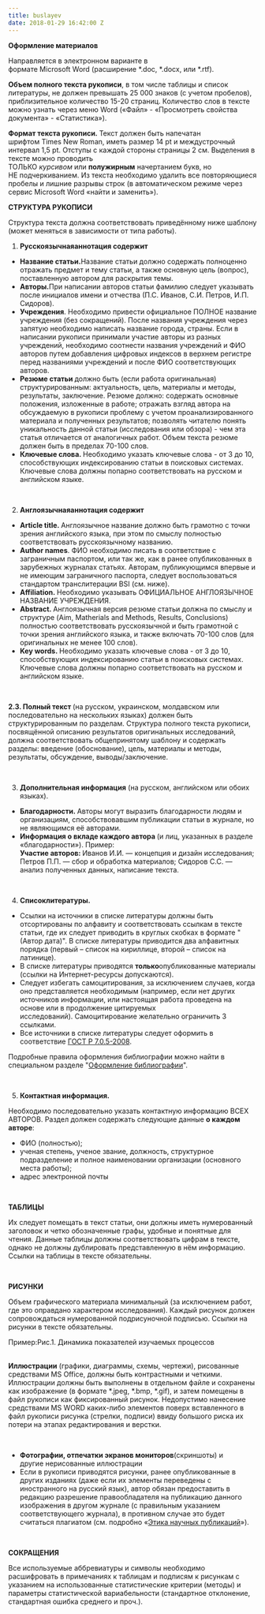 ```yaml
---
title: buslayev
date: 2018-01-29 16:42:00 Z
---
```



<p><strong></strong></p>
<p><strong>Оформление материалов</strong></p>
<p>Направляется в электронном варианте в формате&nbsp;Microsoft&nbsp;Word&nbsp;(расширение *.doc, *.docx, или *.rtf).</p>
<p><strong>Объем полного текста рукописи</strong>, в том числе таблицы и список литературы, не должен превышать 25 000 знаков (с учетом пробелов), приблизительное количество 15-20 страниц. Количество слов в тексте можно узнать через меню&nbsp;Word&nbsp;(&laquo;Файл&raquo; - &laquo;Просмотреть свойства документа&raquo; - &laquo;Статистика&raquo;).</p>
<p><strong>Формат текста рукописи.&nbsp;</strong>Текст должен быть напечатан шрифтом&nbsp;Times&nbsp;New&nbsp;Roman, иметь размер 14&nbsp;pt&nbsp;и междустрочный интервал 1,5&nbsp;pt. Отступы с каждой стороны страницы 2&nbsp;см. Выделения в тексте можно проводить ТОЛЬКО&nbsp;<em>курсивом</em>&nbsp;или&nbsp;<strong>полужирным</strong>&nbsp;начертанием букв, но НЕ&nbsp;подчеркиванием. Из текста необходимо удалить все повторяющиеся пробелы и лишние разрывы строк (в автоматическом режиме через сервис&nbsp;Microsoft&nbsp;Word&nbsp;&laquo;найти и заменить&raquo;).</p>
<p><strong>СТРУКТУРА РУКОПИСИ</strong></p>
<p>Структура текста должна соответствовать приведённому ниже шаблону (может меняться в зависимости от типа работы).</p>
<ol>
<li><strong>Русскоязычная</strong><strong>аннотация&nbsp;содержит</strong></li>
</ol>
<ul>
<li><strong>Название статьи.</strong>Название статьи должно содержать полноценно отражать предмет и тему статьи, а также основную цель (вопрос), поставленную автором для раскрытия темы.</li>
<li><strong>Авторы.</strong>При написании авторов статьи фамилию следует указывать после инициалов имени и отчества (П.С. Иванов,&nbsp;С.И. Петров,&nbsp;И.П. Сидоров).</li>
<li><strong>Учреждения</strong>. Необходимо привести официальное ПОЛНОЕ название учреждения (без сокращений). После названия учреждения через запятую необходимо написать название города, страны. Если в написании рукописи принимали участие авторы из разных учреждений, необходимо соотнести названия учреждений и ФИО авторов путем добавления цифровых индексов в верхнем регистре перед названиями учреждений и после ФИО соответствующих авторов.</li>
<li><strong>Резюме статьи&nbsp;</strong>должно быть (если работа оригинальная) структурированным: актуальность, цель, материалы и методы, результаты, заключение. Резюме должно: содержать основные положения, изложенные в работе; отражать взгляд автора на обсуждаемую в рукописи проблему с учетом проанализированного материала и полученных результатов; позволять читателю понять уникальность данной статьи (исследования или обзора) - чем эта статья отличается от аналогичных работ. Объем текста резюме должен быть в пределах 70-100 слов.</li>
<li><strong>Ключевые слова.&nbsp;</strong>Необходимо указать ключевые слова - от 3 до 10, способствующих индексированию статьи в поисковых системах. Ключевые слова должны попарно соответствовать на русском и английском языке.</li>
</ul>
<p>&nbsp;</p>
<ol start="2">
<li><strong>Англоязычная</strong><strong>аннотация&nbsp;содержит</strong></li>
</ol>
<ul>
<li><strong>Article&nbsp;title.&nbsp;</strong>Англоязычное название должно быть грамотно с точки зрения английского языка, при этом по смыслу полностью соответствовать русскоязычному названию.</li>
<li><strong>Author&nbsp;names</strong>. ФИО необходимо писать в соответствие с заграничным паспортом, или так же, как в ранее опубликованных в зарубежных журналах статьях. Авторам, публикующимся впервые и не имеющим заграничного паспорта, следует воспользоваться стандартом транслитерации&nbsp;BSI&nbsp;(см. ниже).</li>
<li><strong>Affiliation.&nbsp;</strong>Необходимо указывать ОФИЦИАЛЬНОЕ АНГЛОЯЗЫЧНОЕ НАЗВАНИЕ УЧРЕЖДЕНИЯ.</li>
<li><strong>Abstract.&nbsp;</strong>Англоязычная версия резюме статьи должна по смыслу и структуре (Aim,&nbsp;Matherials&nbsp;and&nbsp;Methods,&nbsp;Results,&nbsp;Conclusions) полностью соответствовать русскоязычной и быть грамотной с точки зрения английского языка, и также включать 70-100 слов (для оригинальных не менее 100 слов).</li>
<li><strong>Key&nbsp;words.&nbsp;</strong>Необходимо указать ключевые слова - от 3 до 10, способствующих индексированию статьи в поисковых системах. Ключевые слова должны попарно соответствовать на русском и английском языке.</li>
</ul>
<p>&nbsp;</p>
<p><strong>2.3. Полный текст&nbsp;</strong>(на русском, украинском, молдавском или последовательно на нескольких языках) должен быть структурированным по разделам. Структура полного текста рукописи, посвящённой описанию результатов оригинальных исследований, должна соответствовать общепринятому шаблону и содержать разделы: введение (обоснование), цель, материалы и методы, результаты, обсуждение, выводы/заключение.</p>
<p>&nbsp;</p>
<ol start="3">
<li><strong>Дополнительная информация</strong>&nbsp;(на русском, английском или обоих языках).</li>
</ol>
<ul>
<li><strong>Благодарности.&nbsp;</strong>Авторы могут выразить благодарности людям и организациям, способствовавшим публикации статьи в журнале, но не являющимся её авторами.</li>
<li><strong>Информация о вкладе каждого автора&nbsp;</strong>(и лиц, указанных в разделе &laquo;благодарности&raquo;). Пример:<br /> <strong>Участие авторов:&nbsp;</strong>Иванов&nbsp;И.И. &mdash; концепция и дизайн исследования; Петров&nbsp;П.П. &mdash; сбор и обработка материалов; Сидоров&nbsp;С.С. &mdash; анализ полученных данных, написание текста.</li>
</ul>
<p>&nbsp;</p>
<ol start="4">
<li><strong>Список</strong><strong>литературы.</strong>&nbsp;</li>
</ol>
<ul>
<li>Ссылки на источники в списке литературы должны быть отсортированы по алфавиту и соответствовать ссылкам в тексте статьи, где их следует приводить в круглых скобках в формате "(Автор дата)". В списке литературы приводится два алфавитных порядка (первый &ndash; список на кириллице, второй &ndash; список на латинице).</li>
<li>В списке литературы приводятся&nbsp;<strong>только</strong>опубликованные материалы (ссылки на Интернет-ресурсы допускаются).</li>
<li>Следует избегать&nbsp;самоцитирования, за исключением случаев, когда оно представляется необходимым (например, если нет других источников информации, или настоящая работа проведена на основе или в продолжение цитируемых исследований).&nbsp;Самоцитирование&nbsp;желательно ограничить 3 ссылками.</li>
<li>Все источники в списке литературы следует оформить в соответствие&nbsp;<a href="http://www.ifap.ru/library/gost/7052008.pdf">ГОСТ Р 7.0.5-2008</a>.</li>
</ul>
<p>Подробные правила оформления библиографии можно найти в специальном разделе&nbsp;"<a href="http://journals.rudn.ru/index.php/index/pages/view/References_guidelines_RLaF">Оформление библиографии</a>".</p>
<p>&nbsp;</p>
<ol start="5">
<li><strong>Контактная информация.</strong></li>
</ol>
<p>Необходимо последовательно указать контактную информацию ВСЕХ АВТОРОВ. Раздел должен содержать следующие данные&nbsp;<strong>о каждом авторе</strong>:</p>
<ul>
<li>ФИО (полностью);</li>
<li>ученая степень, ученое звание, должность, структурное подразделение и полное наименовании организации (основного места работы);</li>
<li>адрес электронной почты</li>
</ul>
<p>&nbsp;</p>
<p><strong>ТАБЛИЦЫ</strong></p>
<p>Их следует помещать в текст статьи, они должны иметь нумерованный заголовок и четко обозначенные графы, удобные и понятные для чтения. Данные таблицы должны соответствовать цифрам в тексте, однако не должны дублировать представленную в нём информацию. Ссылки на таблицы в тексте обязательны.</p>
<p>&nbsp;</p>
<p><strong>РИСУНКИ</strong></p>
<p>Объем графического материала минимальный (за исключением работ, где это оправдано характером исследования). Каждый рисунок должен сопровождаться нумерованной подрисуночной подписью. Ссылки на рисунки в тексте обязательны.</p>
<p>Пример:Рис.1. Динамика показателей изучаемых процессов<br /> <br /> </p>
<p><strong>Иллюстрации</strong>&nbsp;(графики, диаграммы, схемы, чертежи), рисованные средствами&nbsp;MS&nbsp;Office, должны быть контрастными и четкими. Иллюстрации должны быть выполнены в отдельном файле и сохранены как изображение (в формате *.jpeg, *.bmp, *.gif), и затем помещены в файл рукописи как фиксированный рисунок. Недопустимо нанесение средствами&nbsp;MS&nbsp;WORD&nbsp;каких-либо элементов поверх вставленного в файл рукописи рисунка (стрелки, подписи) ввиду большого риска их потери на этапах редактирования и верстки.</p>
<p>&nbsp;</p>
<ul>
<li><strong>Фотографии, отпечатки экранов мониторов</strong>(скриншоты) и другие&nbsp;нерисованные&nbsp;иллюстрации</li>
<li>Если в рукописи приводятся рисунки, ранее опубликованные в других изданиях (даже если их элементы переведены с иностранного на русский язык), автор обязан предоставить в редакцию разрешение правообладателя на публикацию данного изображения в другом журнале (с правильным указанием соответствующего журнала), в противном случае это будет считаться плагиатом (см. подробно &laquo;<a href="http://journals.rudn.ru/index.php/russian-foreign-languages/about/editorialPolicies#custom-1">Этика научных публикаций</a>&raquo;).</li>
</ul>
<p>&nbsp;</p>
<p><strong>СОКРАЩЕНИЯ</strong></p>
<p>Все используемые аббревиатуры и символы необходимо расшифровать в примечаниях к таблицам и подписям к рисункам с указанием на использованные статистические критерии (методы) и параметры статистической вариабельности (стандартное отклонение, стандартная ошибка среднего и проч.).&nbsp;</p>
<p>&nbsp;</p>